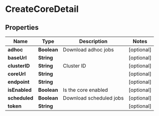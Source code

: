 

# CreateCoreDetail

## Properties

Name | Type | Description | Notes
------------ | ------------- | ------------- | -------------
**adhoc** | **Boolean** | Download adhoc jobs |  [optional]
**baseUrl** | **String** |  |  [optional]
**clusterID** | **String** | Cluster ID |  [optional]
**coreUrl** | **String** |  |  [optional]
**endpoint** | **String** |  |  [optional]
**isEnabled** | **Boolean** | Is the core enabled |  [optional]
**scheduled** | **Boolean** | Download scheduled jobs |  [optional]
**token** | **String** |  |  [optional]



